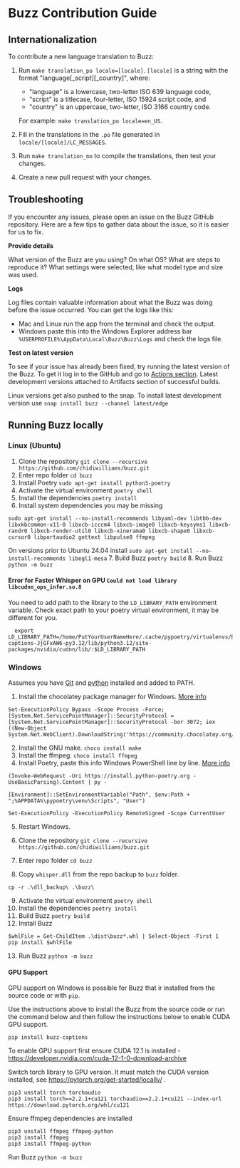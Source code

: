 # Buzz Contribution Guide

## Internationalization

To contribute a new language translation to Buzz:

1. Run `make translation_po locale=[locale]`. `[locale]` is a string with the format "language\[_script\]\[_country\]",
   where:

    - "language" is a lowercase, two-letter ISO 639 language code,
    - "script" is a titlecase, four-letter, ISO 15924 script code, and
    - "country" is an uppercase, two-letter, ISO 3166 country code.

   For example: `make translation_po locale=en_US`.

2. Fill in the translations in the `.po` file generated in `locale/[locale]/LC_MESSAGES`.
3. Run `make translation_mo` to compile the translations, then test your changes.
4. Create a new pull request with your changes.

## Troubleshooting

If you encounter any issues, please open an issue on the Buzz GitHub repository. Here are a few tips to gather data about the issue, so it is easier for us to fix.

**Provide details**

What version of the Buzz are you using? On what OS? What are steps to reproduce it? What settings were selected, like what model type and size was used.

**Logs**

Log files contain valuable information about what the Buzz was doing before the issue occurred. You can get the logs like this:
* Mac and Linux run the app from the terminal and check the output.
* Windows paste this into the Windows Explorer address bar `%USERPROFILE%\AppData\Local\Buzz\Buzz\Logs` and check the logs file.

**Test on latest version**

To see if your issue has already been fixed, try running the latest version of the Buzz. To get it log in to the GitHub and go to [Actions section](https://github.com/chidiwilliams/buzz/actions?query=branch%3Amain). Latest development versions attached to Artifacts section of successful builds. 

Linux versions get also pushed to the snap. To install latest development version use `snap install buzz --channel latest/edge`

## Running Buzz locally

### Linux (Ubuntu)

1. Clone the repository `git clone --recursive https://github.com/chidiwilliams/buzz.git`
2. Enter repo folder `cd buzz`
3. Install Poetry `sudo apt-get install python3-poetry`
4. Activate the virtual environment `poetry shell`
5. Install the dependencies `poetry install`
6. Install system dependencies you may be missing 
```
sudo apt-get install --no-install-recommends libyaml-dev libtbb-dev libxkbcommon-x11-0 libxcb-icccm4 libxcb-image0 libxcb-keysyms1 libxcb-randr0 libxcb-render-util0 libxcb-xinerama0 libxcb-shape0 libxcb-cursor0 libportaudio2 gettext libpulse0 ffmpeg
```
On versions prior to Ubuntu 24.04 install `sudo apt-get install --no-install-recommends libegl1-mesa`
7. Build Buzz `poetry build`
8. Run Buzz `python -m buzz`

#### Error for Faster Whisper on GPU `Could not load library libcudnn_ops_infer.so.8`

You need to add path to the library to the `LD_LIBRARY_PATH` environment variable.
Check exact path to your poetry virtual environment, it may be different for you.

```
  export LD_LIBRARY_PATH=/home/PutYourUserNameHere/.cache/pypoetry/virtualenvs/buzz-captions-JjGFxAW6-py3.12/lib/python3.12/site-packages/nvidia/cudnn/lib/:$LD_LIBRARY_PATH
```
### Windows

Assumes you have [Git](https://git-scm.com/downloads) and [python](https://www.python.org/downloads) installed and added to PATH.

1. Install the chocolatey package manager for Windows. [More info](https://docs.chocolatey.org/en-us/choco/setup)
```
Set-ExecutionPolicy Bypass -Scope Process -Force; [System.Net.ServicePointManager]::SecurityProtocol = [System.Net.ServicePointManager]::SecurityProtocol -bor 3072; iex ((New-Object System.Net.WebClient).DownloadString('https://community.chocolatey.org/install.ps1'))
```
2. Install the GNU make. `choco install make`
3. Install the ffmpeg. `choco install ffmpeg`
4. Install Poetry, paste this info Windows PowerShell line by line. [More info](https://python-poetry.org/docs/)
```
(Invoke-WebRequest -Uri https://install.python-poetry.org -UseBasicParsing).Content | py -

[Environment]::SetEnvironmentVariable("Path", $env:Path + ";%APPDATA%\pypoetry\venv\Scripts", "User")

Set-ExecutionPolicy -ExecutionPolicy RemoteSigned -Scope CurrentUser
```
5. Restart Windows.

6. Clone the repository `git clone --recursive https://github.com/chidiwilliams/buzz.git`
7. Enter repo folder `cd buzz`
8. Copy `whisper.dll` from the repo backup to `buzz` folder. 
```
cp -r .\dll_backup\ .\buzz\
```
9. Activate the virtual environment `poetry shell`
10. Install the dependencies `poetry install`
11. Build Buzz `poetry build`
12. Install Buzz 
```
$whlFile = Get-ChildItem .\dist\buzz*.whl | Select-Object -First 1
pip install $whlFile
```
13. Run Buzz `python -m buzz`

#### GPU Support

GPU support on Windows is possible for Buzz that ir installed from the source code or with `pip`.

Use the instructions above to install the Buzz from the source code or run the command below and then follow the instructions below
to enable CUDA GPU support.
```
pip install buzz-captions
```

To enable GPU support first ensure CUDA 12.1 is installed - https://developer.nvidia.com/cuda-12-1-0-download-archive

Switch torch library to GPU version. It must match the CUDA version installed, see https://pytorch.org/get-started/locally/ .
```
pip3 unstall torch torchaudio  
pip3 install torch==2.2.1+cu121 torchaudio==2.2.1+cu121 --index-url https://download.pytorch.org/whl/cu121
```

Ensure ffmpeg dependencies are installed
```
pip3 unstall ffmpeg ffmpeg-python  
pip3 install ffmpeg
pip3 install ffmpeg-python
```

Run Buzz `python -m buzz`